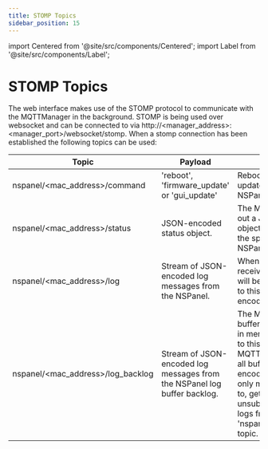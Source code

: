 ```yaml
---
title: STOMP Topics
sidebar_position: 15
---
```


import Centered from '@site/src/components/Centered';
import Label from '@site/src/components/Label';

# STOMP Topics <Label value="beta"/>

The web interface makes use of the STOMP protocol to communicate with the MQTTManager in the background. STOMP is being used over websocket and can be connected to via http://\<manager_address\>:\<manager_port\>/websocket/stomp. When a stomp connection has been established the following topics can be used:

| Topic                               | Payload                                                                  | Description                                                                                                                                                                                                                                                                                                             |
| ----------------------------------- | ------------------------------------------------------------------------ | ----------------------------------------------------------------------------------------------------------------------------------------------------------------------------------------------------------------------------------------------------------------------------------------------------------------------- |
| nspanel/\<mac_address\>/command     | 'reboot', 'firmware_update' or 'gui_update'                              | Reboot, update firmware or update the GUI of the NSPanel.                                                                                                                                                                                                                                                               |
| nspanel/\<mac_address\>/status      | JSON-encoded status object.                                              | The MQTTManager will send out a JSON-encoded status object when it changes for the specified NSPanel. NSPanel.                                                                                                                                                                                                          |
| nspanel/\<mac_address\>/log         | Stream of JSON-encoded log messages from the NSPanel.                    | When a log message is received from the NSPanel it will be decoded and sent out to this topic as a JSON-encoded object.                                                                                                                                                                                                 |
| nspanel/\<mac_address\>/log_backlog | Stream of JSON-encoded log messages from the NSPanel log buffer backlog. | The MQTTManager will buffer a given amount of logs in memory. When connecting to this topic the MQTTManager will send out all buffered logs as a JSON-encoded object. This topic is only ment to be subscribed to, get the log backlog, then unsubscribe and get new logs from the 'nspanel/\<mac_address\>/log' topic. |
